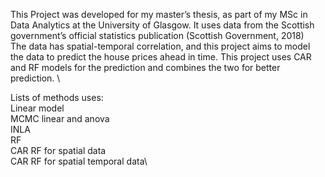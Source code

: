 This Project was developed for my master’s thesis, as part of my MSc in Data Analytics at the University of Glasgow. It uses data from the Scottish government’s official statistics publication (Scottish Government, 2018)\
The data has spatial-temporal correlation, and this project aims to model the data to predict the house prices ahead in time. This project uses CAR and RF models for the prediction and combines the two for better prediction.  \

Lists of methods uses:\
Linear model\
MCMC linear and anova\
INLA \
RF\
CAR RF for spatial data\
CAR RF for spatial temporal data\
